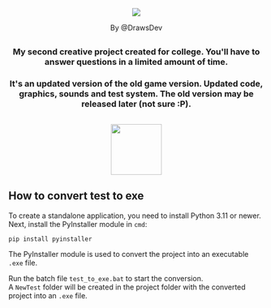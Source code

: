 <p align="center">
  <img src="https://github.com/DrawsDev/answers-time-legacy/assets/98094911/f4a264d6-c6b1-460b-b97b-877a435ea26c">
</p>
<p align="center">By @DrawsDev</p>

##

<h3><p align="center">My second creative project created for college. You'll have to answer questions in a limited amount of time.</p></h3> 
<h3><p align="center">It's an updated version of the old game version. Updated code, graphics, sounds and test system. The old version may be released later (not sure :P).</p></h3>

##

<p align="center">
  <img src="https://github.com/DrawsDev/answers-time-legacy/assets/98094911/51e3070c-79fc-407b-9acb-fdb33ffcd033" height="100">
</p>

## How to convert test to exe

To create a standalone application, you need to install Python 3.11 or newer.<br>
Next, install the PyInstaller module in `cmd`:

```batch
pip install pyinstaller
```

The PyInstaller module is used to convert the project into an executable `.exe` file.
  
Run the batch file `test_to_exe.bat` to start the conversion.<br>
A `NewTest` folder will be created in the project folder with the converted project into an `.exe` file.
